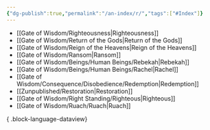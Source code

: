 ```yaml
---
{"dg-publish":true,"permalink":"/an-index/r/","tags":["#Index"]}
---
```



- [[Gate of Wisdom/Righteousness\|Righteousness]]
- [[Gate of Wisdom/Return of the Gods\|Return of the Gods]]
- [[Gate of Wisdom/Reign of the Heavens\|Reign of the Heavens]]
- [[Gate of Wisdom/Ransom\|Ransom]]
- [[Gate of Wisdom/Beings/Human Beings/Rebekah\|Rebekah]]
- [[Gate of Wisdom/Beings/Human Beings/Rachel\|Rachel]]
- [[Gate of Wisdom/Consequence/Disobedience/Redemption\|Redemption]]
- [[Zunpublished/Restoration\|Restoration]]
- [[Gate of Wisdom/Right Standing/Righteous\|Righteous]]
- [[Gate of Wisdom/Ruach/Ruach\|Ruach]]

{ .block-language-dataview}